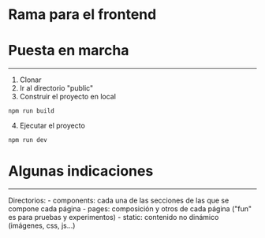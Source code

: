 # Rama para el frontend


# Puesta en marcha
***********************************

1. Clonar
2. Ir al directorio "public"
3. Construir el proyecto en local
``````````````
npm run build
``````````````
4. Ejecutar el proyecto
``````````````
npm run dev
``````````````



# Algunas indicaciones
***********************************
Directorios: 
    - components: cada una de las secciones de las que se compone cada página
    - pages: composición y otros de cada página ("fun" es para pruebas y experimentos)
    - static: contenido no dinámico (imágenes, css, js...)